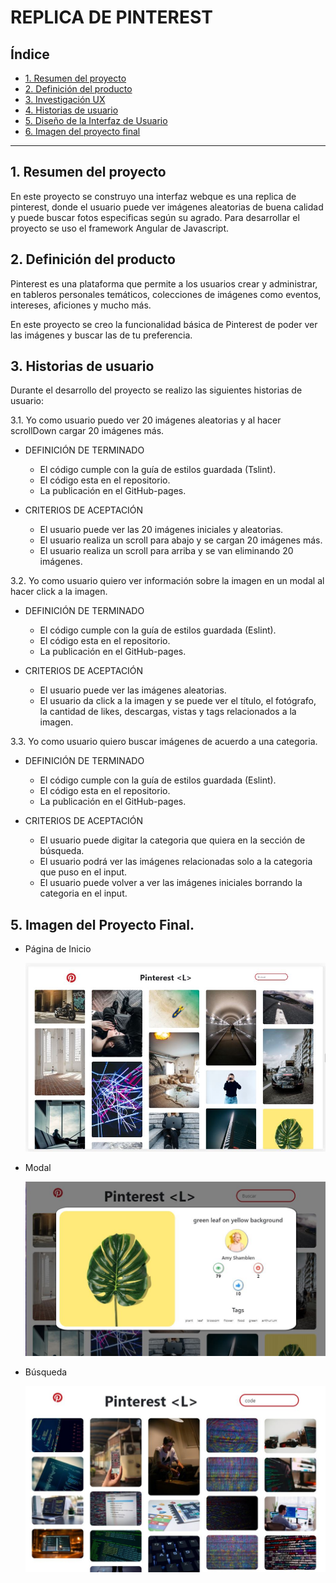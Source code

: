 # REPLICA DE PINTEREST <L>

## Índice

* [1. Resumen del proyecto](#1-resumen-del-proyecto)
* [2. Definición del producto](#2-definición-del-producto)
* [3. Investigación UX](#3-investigación-UX)
* [4. Historias de usuario](#4-historias-de-usuario)
* [5. Diseño de la Interfaz de Usuario](#5-Diseño-de-la-Interfaz-de-Usuario)
* [6. Imagen del proyecto final](#6-imagen-del-proyecto-final)

***

## 1. Resumen del proyecto

En este proyecto se construyo una interfaz webque es una replica de pinterest, donde el usuario puede ver imágenes aleatorias de buena calidad y puede buscar fotos especificas según su agrado. Para desarrollar el proyecto se uso el framework Angular de Javascript.

## 2. Definición del producto

Pinterest es una plataforma que permite a los usuarios crear y administrar, en tableros personales temáticos, colecciones de imágenes como eventos, intereses, aficiones y mucho más.

En este proyecto se creo la funcionalidad básica de Pinterest de poder ver las imágenes y buscar las de tu preferencia.

## 3. Historias de usuario

Durante el desarrollo del proyecto se realizo las siguientes historias de usuario: 

3.1. Yo como usuario puedo ver 20 imágenes aleatorias y al hacer scrollDown cargar 20 imágenes más.

  * DEFINICIÓN DE TERMINADO
      - El código cumple con la guía de estilos guardada (Tslint).
      - El código esta en el repositorio.
      - La publicación en el GitHub-pages.

  * CRITERIOS DE ACEPTACIÓN
      - El usuario puede ver las 20 imágenes iniciales y aleatorias.
      - El usuario realiza un scroll para abajo y se cargan 20 imágenes más.
      - El usuario realiza un scroll para arriba y se van eliminando 20 imágenes.

3.2. Yo como usuario quiero ver información sobre la imagen en un modal al hacer click a la imagen.

   * DEFINICIÓN DE TERMINADO
      - El código cumple con la guía de estilos guardada (Eslint).
      - El código esta en el repositorio.
      - La publicación en el GitHub-pages. 

   * CRITERIOS DE ACEPTACIÓN
      - El usuario puede ver las imágenes aleatorias.
      - El usuario da click a la imagen y se puede ver el título, el fotógrafo, la cantidad de likes, descargas, vistas y tags relacionados a la imagen.

3.3. Yo como usuario quiero buscar imágenes de acuerdo a una categoria. 

  * DEFINICIÓN DE TERMINADO
      - El código cumple con la guía de estilos guardada (Eslint).
      - El código esta en el repositorio.
      - La publicación en el GitHub-pages. 

   * CRITERIOS DE ACEPTACIÓN
      - El usuario puede digitar la categoria que quiera en la sección de búsqueda.
      - El usuario podrá ver las imágenes relacionadas solo a la categoria que puso en el input.
      - El usuario puede volver a ver las imágenes iniciales borrando la categoria en el input.

## 5. Imagen del Proyecto Final.

* Página de Inicio

  ![Pantalla de inicio](src/assets/screen1.JPG)

* Modal

  ![Modal](src/assets/modal.JPG)

* Búsqueda

  ![Búsqueda](src/assets/search.JPG)


